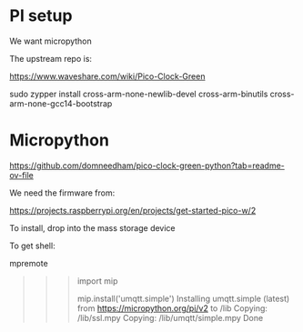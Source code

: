 # PI setup

We want micropython

The upstream repo is:

https://www.waveshare.com/wiki/Pico-Clock-Green




sudo zypper install cross-arm-none-newlib-devel cross-arm-binutils cross-arm-none-gcc14-bootstrap

# Micropython


https://github.com/domneedham/pico-clock-green-python?tab=readme-ov-file


We need the firmware from:

https://projects.raspberrypi.org/en/projects/get-started-pico-w/2


To install, drop into the mass storage device

To get shell:

mpremote


>>> import mip
>>>
>>> mip.install('umqtt.simple')
Installing umqtt.simple (latest) from https://micropython.org/pi/v2 to /lib
Copying: /lib/ssl.mpy
Copying: /lib/umqtt/simple.mpy
Done



